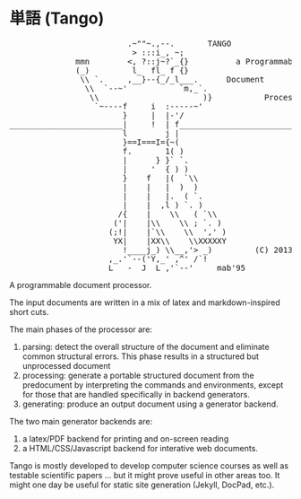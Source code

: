 単語 (Tango)
============

<pre>
                         .~""~.,--.       TANGO                       |
                          > :::i_, ~;                                 |
              mmn        <, ?::j~?`_{}          a Programmable        |
              (_)         l_  fl_ f {}                                |
               \\ `.     ,__}--{_/_l___.      Document                 |
                \\  `--~'           `m,_`.                             |
                 \\                      )}           Processor        |
                  `~----f     i  :-----~'                             |
                        }     |  |-'/                                 |
________________________|     !  | f__________________________________!
                        l        j |                                   \\
                        }==I===I={~(                                    \\
                        f.       1( )                                    \\
                        |      } }` `.                                    \\
                        |     '  { ) )                                     \\
                        }    f   |(  `\\                                     \\
                        |    |   |  )  )
                        |    |   |.  ( `.
                        |    |  ,l ) `. )
                       /{    |    \\   ( `\\
                      ('|    |\\    \\ ; `. )
                     (;!|    |`\\    \\  ',' )
                      YX|    |XX\\    \\XXXXXY
                        !____j_) \\__,'> _)         (C) 2013 Frederic Peschanski
                     ,_.'`--('Y,_' ,^' /`!               
                     L___-__J  L_,'`--'     mab'95
</pre>


A programmable document processor.

The input documents are written in a mix of latex and markdown-inspired short cuts.

The main phases of the processor are:
 
 1. parsing: detect the overall structure of the document and eliminate common structural errors.
    This phase results in a structured but unprocessed document
 2. processing: generate a portable structured document from the predocument by interpreting the
    commands and environments, except for those that are handled specifically in backend generators.
 3. generating: produce an output document using a generator backend.

The two main generator backends are:

 1. a latex/PDF backend for printing and on-screen reading
 2. a HTML/CSS/Javascript backend for interative web documents.

Tango is mostly developed to develop computer science courses
 as well as testable scientific papers ... but it might prove useful in other areas too.
 It might one day be useful for static site generation (Jekyll, DocPad, etc.).

